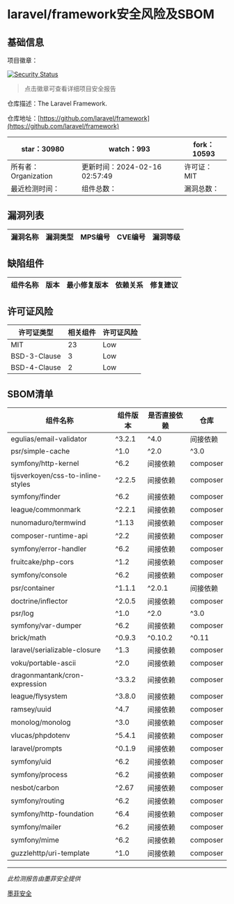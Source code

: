# laravel/framework安全风险及SBOM

## 基础信息

项目徽章：

[![Security Status](https://www.murphysec.com/platform3/v31/badge/1758204087120384000.svg)](https://www.murphysec.com/console/report/1694415317542723584/1758204087120384000)

> 点击徽章可查看详细项目安全报告

仓库描述：The Laravel Framework.

仓库地址：[https://github.com/laravel/framework](https://github.com/laravel/framework)

| star：30980 | watch：993 | fork：10593 |
| ----------- | -------------- | ------------ |
| 所有者：Organization | 更新时间：2024-02-16 02:57:49 | 许可证：MIT |
| 最近检测时间： | 组件总数： | 漏洞总数： |




## 漏洞列表

| 漏洞名称 | 漏洞类型 | MPS编号 | CVE编号 | 漏洞等级 |
| ------- | ------ | ------- | ------ | ----- |





## 缺陷组件

| 组件名称 | 版本 | 最小修复版本 | 依赖关系 | 修复建议 |
| -------- | ---- | ------------ | -------- | -------- |





## 许可证风险

| 许可证类型 | 相关组件 | 许可证风险 |
| ---------- | -------- | ---------- |
|MIT|23|Low|
|BSD-3-Clause|3|Low|
|BSD-4-Clause|2|Low|




## SBOM清单

| 组件名称 | 组件版本 | 是否直接依赖 | 仓库 |
| -------- | -------- | ------------ | ---- |
|egulias/email-validator|^3.2.1|^4.0|间接依赖|composer|
|psr/simple-cache|^1.0|^2.0|^3.0|间接依赖|composer|
|symfony/http-kernel|^6.2|间接依赖|composer|
|tijsverkoyen/css-to-inline-styles|^2.2.5|间接依赖|composer|
|symfony/finder|^6.2|间接依赖|composer|
|league/commonmark|^2.2.1|间接依赖|composer|
|nunomaduro/termwind|^1.13|间接依赖|composer|
|composer-runtime-api|^2.2|间接依赖|composer|
|symfony/error-handler|^6.2|间接依赖|composer|
|fruitcake/php-cors|^1.2|间接依赖|composer|
|symfony/console|^6.2|间接依赖|composer|
|psr/container|^1.1.1|^2.0.1|间接依赖|composer|
|doctrine/inflector|^2.0.5|间接依赖|composer|
|psr/log|^1.0|^2.0|^3.0|间接依赖|composer|
|symfony/var-dumper|^6.2|间接依赖|composer|
|brick/math|^0.9.3|^0.10.2|^0.11|^0.12|间接依赖|composer|
|laravel/serializable-closure|^1.3|间接依赖|composer|
|voku/portable-ascii|^2.0|间接依赖|composer|
|dragonmantank/cron-expression|^3.3.2|间接依赖|composer|
|league/flysystem|^3.8.0|间接依赖|composer|
|ramsey/uuid|^4.7|间接依赖|composer|
|monolog/monolog|^3.0|间接依赖|composer|
|vlucas/phpdotenv|^5.4.1|间接依赖|composer|
|laravel/prompts|^0.1.9|间接依赖|composer|
|symfony/uid|^6.2|间接依赖|composer|
|symfony/process|^6.2|间接依赖|composer|
|nesbot/carbon|^2.67|间接依赖|composer|
|symfony/routing|^6.2|间接依赖|composer|
|symfony/http-foundation|^6.4|间接依赖|composer|
|symfony/mailer|^6.2|间接依赖|composer|
|symfony/mime|^6.2|间接依赖|composer|
|guzzlehttp/uri-template|^1.0|间接依赖|composer|


------

*此检测报告由墨菲安全提供*

[墨菲安全](www.murphysec.com)